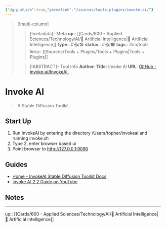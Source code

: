 ```yaml
---
{"dg-publish":true,"permalink":"/sources/tools-plugins/invoke-ai/"}
---
```


> [!multi-column]
>
>> [!metadata]- Meta
>> **up**:: [[Cards/600 - Applied Sciences/Technology/AI/🤖 Artificial Intelligence\|🤖 Artificial Intelligence]]
>> **type**:: #📥/🛠 
>> **status**:: #📥/🟧
>> **tags**:: #on/tools 
>> links:: [[Sources/Tools + Plugins/Tools + Plugins\|Tools + Plugins]]
>
>> [!ABSTRACT]- Tool Info
>> **Author**: 
>> **Title**: Invoke AI
>> **URL**: [GitHub - invoke-ai/InvokeAI.](https://github.com/invoke-ai/InvokeAI)

# Invoke AI

> A Stable Diffusion Toolkit

## Start Up
1. Run InvokeAI by entering the directory /Users/topher/invokeai and running invoke.sh
2. Type 2, enter browser based ui
3. Point browser to http://127.0.0.1:9090

## Guides
- [Home - InvokeAI Stable Diffusion Toolkit Docs](https://invoke-ai.github.io/InvokeAI/?h=update#the-invokeai-directory)
- [Invoke AI 2.2 Guide on YouTube](https://www.youtube.com/watch?v=hIYBfDtKaus)

## Notes

---
up:: [[Cards/600 - Applied Sciences/Technology/AI/🤖 Artificial Intelligence\|🤖 Artificial Intelligence]]
